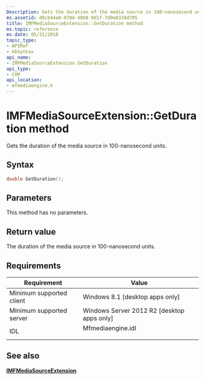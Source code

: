 ```yaml
---
Description: Gets the duration of the media source in 100-nanosecond units.
ms.assetid: d0c644a0-9784-40b0-9d1f-7d9e8334d705
title: IMFMediaSourceExtension::GetDuration method
ms.topic: reference
ms.date: 05/31/2018
topic_type: 
- APIRef
- kbSyntax
api_name: 
- IMFMediaSourceExtension.GetDuration
api_type: 
- COM
api_location: 
- mfmediaengine.h
---
```


# IMFMediaSourceExtension::GetDuration method

Gets the duration of the media source in 100-nanosecond units.

## Syntax


```C++
double GetDuration();
```



## Parameters

This method has no parameters.

## Return value

The duration of the media source in 100-nanosecond units.

## Requirements



| Requirement | Value |
|-------------------------------------|----------------------------------------------------------------------------------------------|
| Minimum supported client<br/> | Windows 8.1 \[desktop apps only\]<br/>                                                 |
| Minimum supported server<br/> | Windows Server 2012 R2 \[desktop apps only\]<br/>                                      |
| IDL<br/>                      | <dl> <dt>Mfmediaengine.idl</dt> </dl> |



## See also

<dl> <dt>

[**IMFMediaSourceExtension**](/windows/desktop/api/mfmediaengine/nn-mfmediaengine-imfmediasourceextension)
</dt> </dl>

 

 




